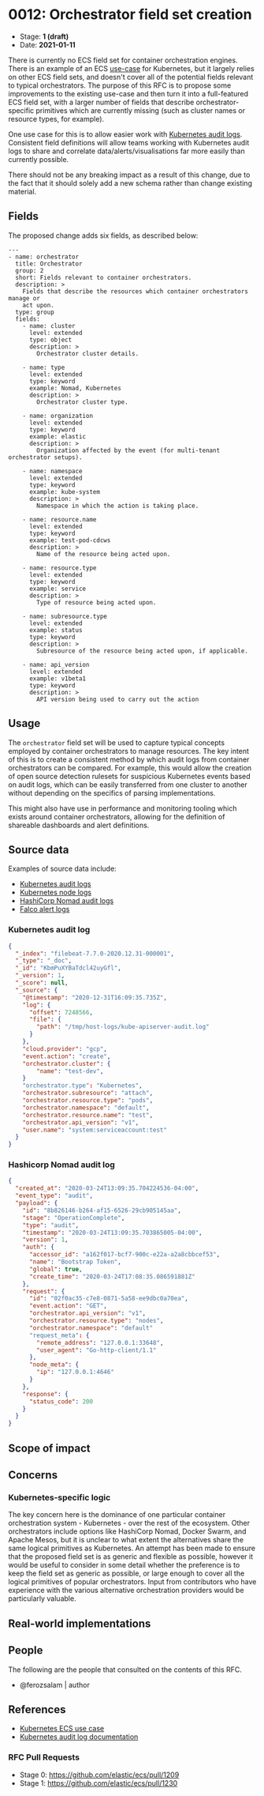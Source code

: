 # 0012: Orchestrator field set creation

- Stage: **1 (draft)** <!-- Update to reflect target stage. See https://elastic.github.io/ecs/stages.html -->
- Date: **2021-01-11** <!-- The ECS team sets this date at merge time. This is the date of the latest stage advancement. -->

There is currently no ECS field set for container orchestration engines. There is an example of an ECS
[use-case][0] for Kubernetes, but it largely relies on other ECS field sets, and doesn't cover all of the
potential fields relevant to typical orchestrators. The purpose of this RFC is to propose some improvements to
the existing use-case and then turn it into a full-featured ECS field set, with a larger number of
fields that describe orchestrator-specific primitives which are currently missing (such as cluster names or
resource types, for example).

One use case for this is to allow easier work with [Kubernetes audit logs][1]. Consistent
field definitions will allow teams working with Kubernetes audit logs to share and correlate
data/alerts/visualisations far more easily than currently possible.

There should not be any breaking impact as a result of this change, due to the fact that it should solely
add a new schema rather than change existing material.

## Fields

The proposed change adds six fields, as described below:

```
---
- name: orchestrator
  title: Orchestrator
  group: 2
  short: Fields relevant to container orchestrators.
  description: >
    Fields that describe the resources which container orchestrators manage or
    act upon.
  type: group
  fields:
    - name: cluster
      level: extended
      type: object
      description: >
        Orchestrator cluster details.

    - name: type
      level: extended
      type: keyword
      example: Nomad, Kubernetes
      description: >
        Orchestrator cluster type.

    - name: organization
      level: extended
      type: keyword
      example: elastic
      description: >
        Organization affected by the event (for multi-tenant orchestrator setups).

    - name: namespace
      level: extended
      type: keyword
      example: kube-system
      description: >
        Namespace in which the action is taking place.

    - name: resource.name
      level: extended
      type: keyword
      example: test-pod-cdcws
      description: >
        Name of the resource being acted upon.

    - name: resource.type
      level: extended
      type: keyword
      example: service
      description: >
        Type of resource being acted upon.

    - name: subresource.type
      level: extended
      example: status
      type: keyword
      description: >
        Subresource of the resource being acted upon, if applicable.

    - name: api_version
      level: extended
      example: v1beta1
      type: keyword
      description: >
        API version being used to carry out the action
```

<!--
Stage 2: Include new or updated yml field definitions for all of the essential fields in this draft. While not exhaustive, the fields documented here should be comprehensive enough to deeply evaluate the technical considerations of this change. The goal here is to validate the technical details for all essential fields and to provide a basis for adding experimental field definitions to the schema. Use GitHub code blocks with yml syntax formatting.
-->

<!--
Stage 3: Add or update all remaining field definitions. The list should now be exhaustive. The goal here is to validate the technical details of all remaining fields and to provide a basis for releasing these field definitions as beta in the schema. Use GitHub code blocks with yml syntax formatting.
-->

## Usage

The `orchestrator` field set will be used to capture typical concepts employed
by container orchestrators to manage resources. The key intent of this is to create
a consistent method by which audit logs from container orchestrators can
be compared. For example, this would allow the creation of open source detection
rulesets for suspicious Kubernetes events based on audit logs, which can be easily
transferred from one cluster to another without depending on the specifics of
parsing implementations.

This might also have use in performance and monitoring tooling which exists around
container orchestrators, allowing for the definition of shareable dashboards and
alert definitions.

## Source data

Examples of source data include:

- [Kubernetes audit logs][1]
- [Kubernetes node logs][2]
- [HashiCorp Nomad audit logs][3]
- [Falco alert logs][4]

### Kubernetes audit log

```json
{
  "_index": "filebeat-7.7.0-2020.12.31-000001",
  "_type": "_doc",
  "_id": "KbmPuXYBaTdcl42uyGfl",
  "_version": 1,
  "_score": null,
  "_source": {
    "@timestamp": "2020-12-31T16:09:35.735Z",
    "log": {
      "offset": 7248566,
      "file": {
        "path": "/tmp/host-logs/kube-apiserver-audit.log"
      }
    },
    "cloud.provider": "gcp",
    "event.action": "create",
    "orchestrator.cluster": {
        "name": "test-dev",
    }
    "orchestrator.type": "Kubernetes",
    "orchestrator.subresource": "attach",
    "orchestrator.resource.type": "pods",
    "orchestrator.namespace": "default",
    "orchestrator.resource.name": "test",
    "orchestrator.api_version": "v1",
    "user.name": "system:serviceaccount:test"
  }
}
```

### Hashicorp Nomad audit log

```json
{
  "created_at": "2020-03-24T13:09:35.704224536-04:00",
  "event_type": "audit",
  "payload": {
    "id": "8b826146-b264-af15-6526-29cb905145aa",
    "stage": "OperationComplete",
    "type": "audit",
    "timestamp": "2020-03-24T13:09:35.703865005-04:00",
    "version": 1,
    "auth": {
      "accessor_id": "a162f017-bcf7-900c-e22a-a2a8cbbcef53",
      "name": "Bootstrap Token",
      "global": true,
      "create_time": "2020-03-24T17:08:35.086591881Z"
    },
    "request": {
      "id": "02f0ac35-c7e8-0871-5a58-ee9dbc0a70ea",
      "event.action": "GET",
      "orchestrator.api_version": "v1",
      "orchestrator.resource.type": "nodes",
      "orchestrator.namespace": "default"
      "request_meta": {
        "remote_address": "127.0.0.1:33648",
        "user_agent": "Go-http-client/1.1"
      },
      "node_meta": {
        "ip": "127.0.0.1:4646"
      }
    },
    "response": {
      "status_code": 200
    }
  }
}
```

<!--
Stage 2: Included a real world example source document. Ideally this example comes from the source(s) identified in stage 1. If not, it should replace them. The goal here is to validate the utility of these field changes in the context of a real world example. Format with the source name as a ### header and the example document in a GitHub code block with json formatting.
-->

<!--
Stage 3: Add more real world example source documents so we have at least 2 total, but ideally 3. Format as described in stage 2.
-->

## Scope of impact

<!--
Stage 2: Identifies scope of impact of changes. Are breaking changes required? Should deprecation strategies be adopted? Will significant refactoring be involved? Break the impact down into:
 * Ingestion mechanisms (e.g. beats/logstash)
 * Usage mechanisms (e.g. Kibana applications, detections)
 * ECS project (e.g. docs, tooling)
The goal here is to research and understand the impact of these changes on users in the community and development teams across Elastic. 2-5 sentences each.
-->

## Concerns

### Kubernetes-specific logic

The key concern here is the dominance of one particular container orchestration
system - Kubernetes - over the rest of the ecosystem. Other orchestrators include
options like HashiCorp Nomad, Docker Swarm, and Apache Mesos, but it is unclear to
what extent the alternatives share the same logical primitives as Kubernetes. An
attempt has been made to ensure that the proposed field set is as generic and flexible 
as possible, however it would be useful to consider in some detail whether the
preference is to keep the field set as generic as possible, or large enough to 
cover all the logical primitives of popular orchestrators. Input from contributors
who have experience with the various alternative orchestration providers would be
particularly valuable.

<!--
Stage 2: Document new concerns or resolutions to previously listed concerns. It's not critical that all concerns have resolutions at this point, but it would be helpful if resolutions were taking shape for the most significant concerns.
-->

<!--
Stage 3: Document resolutions for all existing concerns. Any new concerns should be documented along with their resolution. The goal here is to eliminate the risk of churn and instability by resolving outstanding concerns.
-->

<!--
Stage 4: Document any new concerns and their resolution. The goal here is to eliminate risk of churn and instability by ensuring all concerns have been addressed.
-->

## Real-world implementations

<!--
Stage 4: Identify at least one real-world, production-ready implementation that uses these updated field definitions. An example of this might be a GA feature in an Elastic application in Kibana.
-->

## People

The following are the people that consulted on the contents of this RFC.

* @ferozsalam | author

## References

* [Kubernetes ECS use case][0]
* [Kubernetes audit log documentation][1]

### RFC Pull Requests

<!-- An RFC should link to the PRs for each of it stage advancements. -->

* Stage 0: https://github.com/elastic/ecs/pull/1209
* Stage 1: https://github.com/elastic/ecs/pull/1230

<!--
* Stage 1: https://github.com/elastic/ecs/pull/NNN
...
-->

[0]: https://github.com/elastic/ecs/blob/master/use-cases/kubernetes.yml
[1]: https://kubernetes.io/docs/tasks/debug-application-cluster/audit/
[2]: https://kubernetes.io/docs/concepts/cluster-administration/logging/#logging-at-the-node-level
[3]: https://www.hashicorp.com/blog/hashicorp-nomad-enterprise-audit-logging
[4]: https://falco.org/docs/alerts/#file-output
